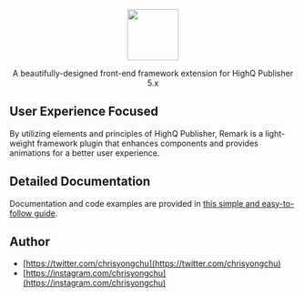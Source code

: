<p align="center"><img width="90" src="https://blobscdn.gitbook.com/v0/b/gitbook-28427.appspot.com/o/spaces%2F-Law99NJ6KvM5vLg_cAt%2Favatar.png?generation=1553647501879267&alt=media"></p>
<p align="center">A beautifully-designed front-end framework extension for HighQ Publisher 5.x</p>

## User Experience Focused
By utilizing elements and principles of HighQ Publisher, Remark is a light-weight framework plugin that enhances components and provides animations for a better user experience.

## Detailed Documentation
Documentation and code examples are provided in [this simple and easy-to-follow guide](https://yongchuc.gitbook.io/remark/).

## Author
* [https://twitter.com/chrisyongchu](https://twitter.com/chrisyongchu)
* [https://instagram.com/chrisyongchu](https://instagram.com/chrisyongchu)
